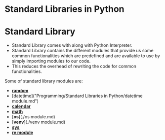 # Standard Libraries in Python

# Standard Library

- Standard Library comes with along with Python Interpreter.
- Standard Library contains the different modules that provide us some common functionalities which are predefined and are available to use by simply importing modules to our code.
- This reduces the overhead of rewriting the code for common functionalities.

Some of standard library modules are:

- [**random**](Standard%20Libraries%20in%20Python%2079c6f4712d6c4bcf9308b9d8714493f2/random%20module%20cf5d31ad0a284146959d4642ccf12bb2.md)
- [datetime]("Programming/Standard Libraries in Python/datetime module.md")
- [**calendar**](Standard%20Libraries%20in%20Python%2079c6f4712d6c4bcf9308b9d8714493f2/calendar%20module%204ac5363d5ba145df915d8796998d8bb0.md)
- [**math**](Standard%20Libraries%20in%20Python%2079c6f4712d6c4bcf9308b9d8714493f2/math%20module%2074c043a92f8e43afa0e2d3025d77f565.md)
- [**os**](./os module.md)
- [**venv**](./venv module.md)
- [**sys**](Standard%20Libraries%20in%20Python%2079c6f4712d6c4bcf9308b9d8714493f2/sys%20module%20ecbc10d04d9d43e3a54c1695e20b8429.md)
- [**re module**](https://github.com/Dileep-royal/myJourneyWithPython/tree/main/Programming/Regular%20Expression)
